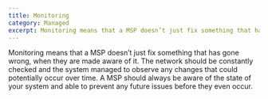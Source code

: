```yaml
---
title: Monitoring
category: Managed
excerpt: Monitoring means that a MSP doesn’t just fix something that has gone wrong 
---
```


Monitoring means that a MSP doesn’t just fix something that has gone wrong, when they are made aware of it. The network should be constantly checked and the system managed to observe any changes that could potentially occur over time. A MSP should always be aware of the state of your system and able to prevent any future issues before they even occur. 
 